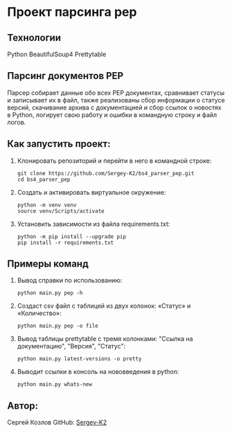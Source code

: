 # Проект парсинга pep

## Технологии
Python BeautifulSoup4 Prettytable 

## Парсинг документов PEP
Парсер собирает данные обо всех PEP документах, сравнивает статусы и записывает их в файл, также реализованы сбор информации о статусе версий, скачивание архива с документацией и сбор ссылок о новостях в Python, логирует свою работу и ошибки в командную строку и файл логов.

## Как запустить проект:
1. Клонировать репозиторий и перейти в него в командной строке:
    ```
    git clone https://github.com/Sergey-K2/bs4_parser_pep.git
    cd bs4_parser_pep 
    ```
2. Cоздать и активировать виртуальное окружение:
    ```
    python -m venv venv
    source venv/Scripts/activate
    ```
3. Установить зависимости из файла requirements.txt:
    ```
    python -m pip install --upgrade pip
    pip install -r requirements.txt
    ```

## Примеры команд
1. Вывод справки по использованию:
    ```
    python main.py pep -h
    ```
2. Создаст csv файл с таблицей из двух колонок: «Статус» и «Количество»:
    ```
    python main.py pep -o file
    ```
3. Вывод таблицы prettytable с тремя колонками: "Ссылка на документацию", "Версия", "Статус":
    ```
    python main.py latest-versions -o pretty 
    ```
4. Выводит ссылки в консоль на нововведения в python:
    ```
    python main.py whats-new
    ```

## Автор: 
Сергей Козлов
GitHub: [Sergey-K2](https://github.com/Sergey-K2)